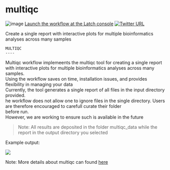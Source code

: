 # multiqc
![image](https://user-images.githubusercontent.com/96872843/176043639-359d461a-2185-4f68-ae09-be005285ce16.png)
[Launch the workflow at the Latch console]()
[![Twitter URL](https://img.shields.io/twitter/url/https/twitter.com/ge_odette.svg?style=social&label=Follow%20%40ge_odette)](https://twitter.com/ge_odette)

Create a single report with interactive plots for multiple bioinformatics analyses across many samples

    MULTIQC
    ----
 Multiqc workflow implemeents the multiqc tool for creating a single report with interactive plots for multiple bioinformatics analyses across many samples.<br>
 Using the workflow saves on time, installation issues, and provides flexibility in managing your data<br>
 Currently, the tool generates a single report of all files in the input directory provided.<br>
  he workflow does not allow one to ignore files in the single directory. Users are therefore encouraged to carefull curate their folder<br>
    before run.<br>
 However, we are working to ensure such is available in the future

> Note: All results are deposited in the folder multiqc_data while the report in the output directory you selected

Example output:<br>

![](https://multiqc.info/docs/images/toolbox_highlight.png) 

Note: More details about multiqc can found [here](https://multiqc.info/docs/)


